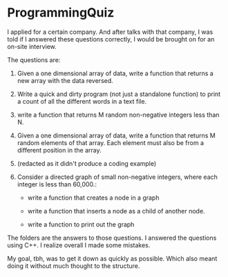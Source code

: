 # ProgrammingQuiz

I applied for a certain company. And after talks with that company, I was told if I answered these questions correctly, I would be brought on for an on-site interview. 

The questions are:

1. Given a one dimensional array of data, write a function that returns a new array with the data reversed. 

2. Write a quick and dirty program (not just a standalone function) to print a count of all the different words in a text file.

3. write a function that returns M random non-negative integers less than N.

4. Given a one dimensional array of data, write a function that returns M random elements of that array. Each element must also be from a different position in the array.

5. (redacted as it didn't produce a coding example)

6. Consider a directed graph of small non-negative integers, where each integer is less than 60,000.:

	- write a function that creates a node in a graph

	- write a function that inserts a node as a child of another node.

	- write a function to print out the graph

The folders are the answers to those questions. I answered the questions using C++.
I realize overall I made some mistakes.

My goal, tbh, was to get it down as quickly as possible. Which also meant doing it without much thought to the structure.